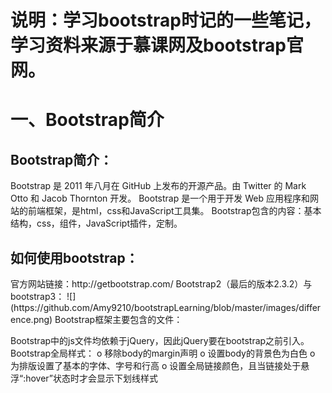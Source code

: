 # 说明：学习bootstrap时记的一些笔记，学习资料来源于慕课网及bootstrap官网。
<h1>一、Bootstrap简介</h1>
<h2>Bootstrap简介：</h2>
Bootstrap 是 2011 年八月在 GitHub 上发布的开源产品。由 Twitter 的 Mark Otto 和 Jacob Thornton 开发。
Bootstrap 是一个用于开发 Web 应用程序和网站的前端框架，是html，css和JavaScript工具集。
Bootstrap包含的内容：基本结构，css，组件，JavaScript插件，定制。
<h2>如何使用bootstrap：</h2>
官方网站链接：http://getbootstrap.com/
Bootstrap2（最后的版本2.3.2）与bootstrap3：
![](https://github.com/Amy9210/bootstrapLearning/blob/master/images/difference.png)  
Bootstrap框架主要包含的文件：
 
Bootstrap中的js文件均依赖于jQuery，因此jQuery要在bootstrap之前引入。 
Bootstrap全局样式：
o	移除body的margin声明
o	设置body的背景色为白色
o	为排版设置了基本的字体、字号和行高
o	设置全局链接颜色，且当链接处于悬浮“:hover”状态时才会显示下划线样式

